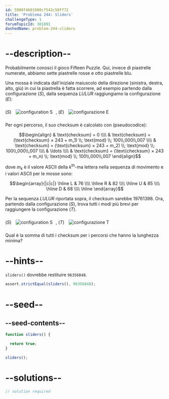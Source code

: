```yaml
---
id: 5900f4601000cf542c50ff72
title: 'Problema 244: Sliders'
challengeType: 1
forumTopicId: 301891
dashedName: problem-244-sliders
---
```


# --description--

Probabilmente conosci il gioco Fifteen Puzzle. Qui, invece di piastrelle numerate, abbiamo sette piastrelle rosse e otto piastrelle blu.

Una mossa è indicata dall'iniziale maiuscolo della direzione (sinistra, destra, alto, giù) in cui la piastrella è fatta scorrere, ad esempio partendo dalla configurazione ($S$), dalla sequenza $LULUR$ raggiungiamo la configurazione ($E$):

($S$) <img class="img-responsive" alt="configuration S" src="https://cdn.freecodecamp.org/curriculum/project-euler/sliders-1.gif" style="display: inline-block; background-color: white; padding: 10px;" />, ($E$) <img class="img-responsive" alt="configurazione E" src="https://cdn.freecodecamp.org/curriculum/project-euler/sliders-2.gif" style="display: inline-block; background-color: white; padding: 10px;" />

Per ogni percorso, il suo checksum è calcolato con (pseudocodice):

$$\begin{align}   & \text{checksum} = 0 \\\\
  & \text{checksum} = (\text{checksum} × 243 + m_1) \\; \text{mod} \\; 100\\,000\\,007 \\\\   & \text{checksum} = (\text{checksum} × 243 + m_2) \\; \text{mod} \\; 100\\,000\\,007 \\\\
  & \ldots \\\\ & \text{checksum} = (\text{checksum} × 243 + m_n) \\; \text{mod} \\; 100\\,000\\,007 \end{align}$$

dove $m_k$ è il valore ASCII della $k^{\text{th}}$-ma lettera nella sequenza di movimento e i valori ASCII per le mosse sono:

$$\begin{array}{|c|c|} \hline L & 76 \\\\ \hline R & 82 \\\\ \hline U & 85 \\\\ \hline D & 68 \\\\ \hline \end{array}$$

Per la sequenza $LULUR$ riportata sopra, il checksum sarebbe 19761398. Ora, partendo dalla configurazione ($S$), trova tutti i modi più brevi per raggiungere la configurazione ($T$).

($S$) <img class="img-responsive center-block" alt="configuration S" src="https://cdn.freecodecamp.org/curriculum/project-euler/sliders-3.gif" style="display: inline-block; background-color: white; padding: 10px;" />, ($T$) <img class="img-responsive center-block" alt="configurazione T" src="https://cdn.freecodecamp.org/curriculum/project-euler/sliders-4.gif" style="display: inline-block; background-color: white; padding: 10px;" />

Qual è la somma di tutti i checksum per i percorsi che hanno la lunghezza minima?

# --hints--

`sliders()` dovrebbe restituire `96356848`.

```js
assert.strictEqual(sliders(), 96356848);
```

# --seed--

## --seed-contents--

```js
function sliders() {

  return true;
}

sliders();
```

# --solutions--

```js
// solution required
```
